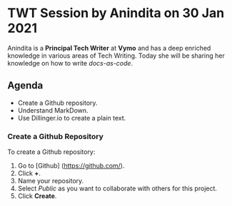 #  TWT Session by Anindita on 30 Jan 2021

Anindita is a **Principal Tech Writer** at **Vymo** and has a deep enriched knowledge in various areas of Tech Writing. Today she will be sharing her knowledge on how to write _docs-as-code_.

##  Agenda

-  Create a Github repository.
-  Understand MarkDown.
-  Use Dillinger.io to create a plain text. 
  
### Create a Github Repository

To create a Github repository:
1.  Go to [Github] (https://github.com/).
2.  Click **+**.
3.  Name your repository.
4.  Select _Public_ as you want to collaborate with others for this project.
5.  Click **Create**.
